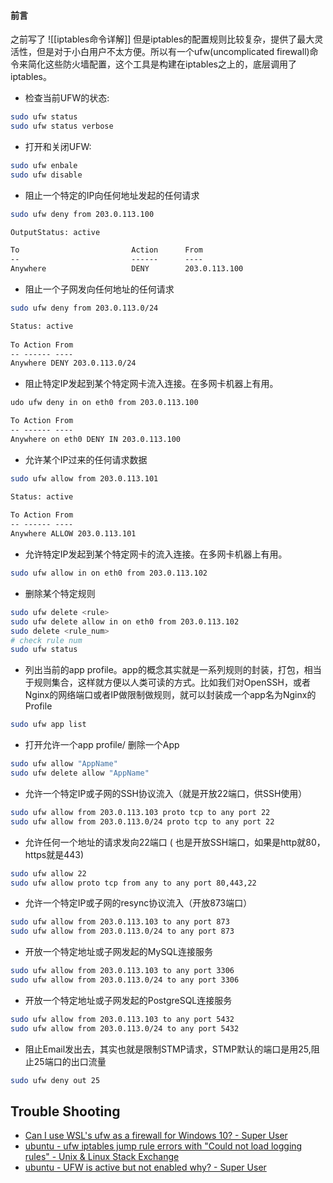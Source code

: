 #### 前言

之前写了 ![[iptables命令详解]]
但是iptables的配置规则比较复杂，提供了最大灵活性，但是对于小白用户不太方便。所以有一个ufw(uncomplicated firewall)命令来简化这些防火墙配置，这个工具是构建在iptables之上的，底层调用了iptables。

- 检查当前UFW的状态:

```bash
sudo ufw status
sudo ufw status verbose
```

- 打开和关闭UFW:

```bash
sudo ufw enbale
sudo ufw disable
```

- 阻止一个特定的IP向任何地址发起的任何请求

```bash
sudo ufw deny from 203.0.113.100
```

```txt
OutputStatus: active

To                         Action      From
--                         ------      ----
Anywhere                   DENY        203.0.113.100     

```

- 阻止一个子网发向任何地址的任何请求

```bash
sudo ufw deny from 203.0.113.0/24
```

```txt
Status: active  
  
To Action From  
-- ------ ----  
Anywhere DENY 203.0.113.0/24
```

- 阻止特定IP发起到某个特定网卡流入连接。在多网卡机器上有用。

```bash
udo ufw deny in on eth0 from 203.0.113.100
```

```txt
To Action From  
-- ------ ----  
Anywhere on eth0 DENY IN 203.0.113.100
```


- 允许某个IP过来的任何请求数据

```bash
sudo ufw allow from 203.0.113.101
```

```txt
Status: active  
  
To Action From  
-- ------ ----  
Anywhere ALLOW 203.0.113.101
```

- 允许特定IP发起到某个特定网卡的流入连接。在多网卡机器上有用。

```bash
sudo ufw allow in on eth0 from 203.0.113.102
```

- 删除某个特定规则

```bash
sudo ufw delete <rule>
sudo ufw delete allow in on eth0 from 203.0.113.102
sudo delete <rule_num>
# check rule num
sudo ufw status
```

- 列出当前的app profile。app的概念其实就是一系列规则的封装，打包，相当于规则集合，这样就方便以人类可读的方式。比如我们对OpenSSH，或者Nginx的网络端口或者IP做限制做规则，就可以封装成一个app名为Nginx的Profile

```bash
sudo ufw app list
```

- 打开允许一个app profile/ 删除一个App

```bash
sudo ufw allow "AppName"
sudo ufw delete allow "AppName"
```

- 允许一个特定IP或子网的SSH协议流入（就是开放22端口，供SSH使用）

```bash
sudo ufw allow from 203.0.113.103 proto tcp to any port 22
sudo ufw allow from 203.0.113.0/24 proto tcp to any port 22
```

- 允许任何一个地址的请求发向22端口 ( 也是开放SSH端口，如果是http就80，https就是443) 

```bash
sudo ufw allow 22
sudo ufw allow proto tcp from any to any port 80,443,22
```

- 允许一个特定IP或子网的resync协议流入（开放873端口）

```bash
sudo ufw allow from 203.0.113.103 to any port 873
sudo ufw allow from 203.0.113.0/24 to any port 873
```

- 开放一个特定地址或子网发起的MySQL连接服务

```bash
sudo ufw allow from 203.0.113.103 to any port 3306
sudo ufw allow from 203.0.113.0/24 to any port 3306
```

- 开放一个特定地址或子网发起的PostgreSQL连接服务

```bash
sudo ufw allow from 203.0.113.103 to any port 5432
sudo ufw allow from 203.0.113.0/24 to any port 5432
```

- 阻止Email发出去，其实也就是限制STMP请求，STMP默认的端口是用25,阻止25端口的出口流量

```bash
sudo ufw deny out 25
```



## Trouble Shooting

- [Can I use WSL's ufw as a firewall for Windows 10? - Super User](https://superuser.com/questions/1626459/can-i-use-wsls-ufw-as-a-firewall-for-windows-10/1626513#1626513)
- [ubuntu - ufw iptables jump rule errors with "Could not load logging rules" - Unix & Linux Stack Exchange](https://unix.stackexchange.com/questions/617240/ufw-iptables-jump-rule-errors-with-could-not-load-logging-rules)
- [ubuntu - UFW is active but not enabled why? - Super User](https://superuser.com/questions/590600/ufw-is-active-but-not-enabled-why)
